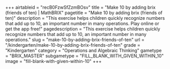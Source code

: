 +++
airtableid = "recB0FzwSfZzmBOsv"
title = "Make 10 by adding brix (friends of ten) | MathBRIX"
pagetitle = "Make 10 by adding brix (friends of ten)"
description = "This exercise helps children quickly recognize numbers that add up to 10, an important number in many operations. Play online or get the app free!"
pagedescription = "This exercise helps children quickly recognize numbers that add up to 10, an important number in many operations."
slug = "make-10-by-adding-brix-friends-of-ten"
url = "/kindergarten/make-10-by-adding-brix-friends-of-ten"
grade = "Kindergarten"
category = "Operations and Algebraic Thinking"
gametype = "BRIX_MASTER"
subgametype = "FILL_BLANK_WITH_GIVEN_WITHIN_10"
image = "fill-blank-with-given-within-10"
+++